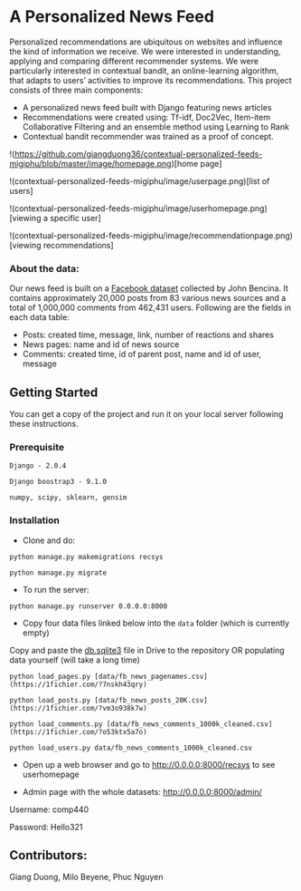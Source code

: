 # A Personalized News Feed

Personalized recommendations are ubiquitous on websites and influence the kind of information we receive.
We were interested in understanding, applying and comparing different recommender systems.
We were particularly interested in contextual bandit, an online-learning algorithm, that adapts to users’ activities to improve its recommendations.
This project consists of three main components:

+ A personalized news feed built with Django featuring news articles
+ Recommendations were created using: Tf-idf, Doc2Vec, Item-item Collaborative Filtering and an ensemble method using Learning to Rank
+ Contextual bandit recommender was trained as a proof of concept.

!(https://github.com/giangduong36/contextual-personalized-feeds-migiphu/blob/master/image/homepage.png)[home page]

!(contextual-personalized-feeds-migiphu/image/userpage.png)[list of users]

!(contextual-personalized-feeds-migiphu/image/userhomepage.png)[viewing a specific user]

!(contextual-personalized-feeds-migiphu/image/recommendationpage.png)[viewing recommendations]

### About the data:

Our news feed is built on a
[Facebook dataset](http://www.jbencina.com/blog/2017/07/14/facebook-news-dataset-1000k-comments-20k-posts/) collected
by John Bencina. It contains approximately 20,000 posts from 83 various news sources and a total of 1,000,000 comments from 462,431 users. Following are the fields in each data table:

+ Posts: created time, message, link, number of reactions and shares
+ News pages: name and id of news source
+ Comments: created time, id of parent post, name and id of user, message

## Getting Started

You can get a copy of the project and run it on your local server following
these instructions.

### Prerequisite

`Django - 2.0.4`

`Django boostrap3 - 9.1.0`

`numpy, scipy, sklearn, gensim`


### Installation

- Clone and do:

`python manage.py makemigrations recsys`

`python manage.py migrate`

- To run the server:

`python manage.py runserver 0.0.0.0:8000`

- Copy four data files linked below into the `data` folder (which is currently empty)

Copy and paste the [db.sqlite3](https://1fichier.com/?2r7bxhbnam) file in Drive to the repository
OR populating data yourself (will take a long time)

`python load_pages.py [data/fb_news_pagenames.csv](https://1fichier.com/?7nskh43qry)`

`python load_posts.py [data/fb_news_posts_20K.csv](https://1fichier.com/?vm3o938k7w)`

`python load_comments.py [data/fb_news_comments_1000k_cleaned.csv](https://1fichier.com/?o53ktx5a7o)`

`python load_users.py data/fb_news_comments_1000k_cleaned.csv`

- Open up a web browser and go to http://0.0.0.0:8000/recsys to see userhomepage

- Admin page with the whole datasets: http://0.0.0.0:8000/admin/

Username: comp440

Password: Hello321


## Contributors:

Giang Duong, Milo Beyene, Phuc Nguyen
